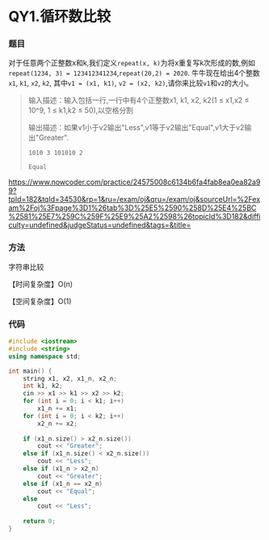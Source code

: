 # QY1.循环数比较

### 题目

对于任意两个正整数x和k,我们定义```repeat(x, k)```为将x重复写k次形成的数,例如```repeat(1234, 3) = 123412341234```,```repeat(20,2) = 2020```.
牛牛现在给出4个整数```x1```, ```k1```, ```x2```, ```k2```, 其中```v1 = (x1, k1)```, ```v2 = (x2, k2)```,请你来比较```v1```和```v2```的大小。

> 输入描述：输入包括一行,一行中有4个正整数x1, k1, x2, k2(1 ≤ x1,x2 ≤ 10^9, 1 ≤ k1,k2 ≤ 50),以空格分割
>
> 输出描述：如果v1小于v2输出"Less",v1等于v2输出"Equal",v1大于v2输出"Greater".
>
> ```
> 1010 3 101010 2
> ```
>
> ```
> Equal
> ```

<https://www.nowcoder.com/practice/24575008c6134b6fa4fab8ea0ea82a99?tpId=182&tqId=34530&rp=1&ru=/exam/oj&qru=/exam/oj&sourceUrl=%2Fexam%2Foj%3Fpage%3D1%26tab%3D%25E5%2590%258D%25E4%25BC%2581%25E7%259C%259F%25E9%25A2%2598%26topicId%3D182&difficulty=undefined&judgeStatus=undefined&tags=&title=>

### 方法

字符串比较

【时间复杂度】O(n)

【空间复杂度】O(1)

### 代码

```cpp
#include <iostream>
#include <string>
using namespace std;

int main() {
    string x1, x2, x1_n, x2_n;
    int k1, k2;
    cin >> x1 >> k1 >> x2 >> k2;
    for (int i = 0; i < k1; i++)
        x1_n += x1;
    for (int i = 0; i < k2; i++)
        x2_n += x2;
    
    if (x1_n.size() > x2_n.size())
        cout << "Greater";
    else if (x1_n.size() < x2_n.size())
        cout << "Less";
    else if (x1_n > x2_n)
        cout << "Greater";
    else if (x1_n == x2_n)
        cout << "Equal";
    else
        cout << "Less";
    
    return 0;
}
```

